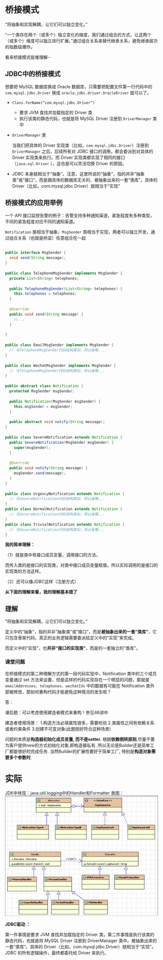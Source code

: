 # 桥接模式

“将抽象和实现解耦，让它们可以独立变化。”

“一个类存在两个（或多个）独立变化的维度，我们通过组合的方式，让这两个（或多个）维度可以独立进行扩展。”通过组合关系来替代继承关系，避免继承层次的指数级爆炸。

看来桥接模式挺难理解···



## JDBC中的桥接模式

想要把 MySQL 数据库换成 Oracle 数据库，只需要把配置文件第一行代码中的 `com.mysql.jdbc.Driver` 换成 `oracle.jdbc.driver.OracleDriver` 就可以了。

- `Class.forName(“com.mysql.jdbc.Driver”)`

  - 要求 JVM 查找并加载指定的 Driver 类
  - 执行该类的静态代码，也就是将 MySQL Driver 注册到 `DriverManager` 类中

- `DriverManager` 类

  当我们把具体的 Driver 实现类（比如，`com.mysql.jdbc.Driver`）注册到 `DriverManager` 之后，后续所有对 JDBC 接口的调用，都会委派到对具体的 Driver 实现类来执行。而 Driver 实现类都实现了相同的接口（`java.sql.Driver` ），这也是可以灵活切换 Driver 的原因。

- JDBC 本身就相当于“抽象”。注意，这里所说的“抽象”，指的并非“抽象类”或“接口”，而是跟具体的数据库无关的、被抽象出来的一套“类库”。具体的 Driver（比如，com.mysql.jdbc.Driver）就相当于“实现”



## 桥接模式的应用举例

一个 API 接口监控告警的例子：告警支持多种通知渠道，紧急程度有多种类型，不同的紧急程度对应不同的通知渠道。

`Notification` 类相当于抽象，`MsgSender` 类相当于实现，两者可以独立开发，通过组合关系（也就是桥梁）任意组合在一起

```java

public interface MsgSender {
  void send(String message);
}

public class TelephoneMsgSender implements MsgSender {
  private List<String> telephones;

  public TelephoneMsgSender(List<String> telephones) {
    this.telephones = telephones;
  }

  @Override
  public void send(String message) {
    //...
  }

}

public class EmailMsgSender implements MsgSender {
  // 与TelephoneMsgSender代码结构类似，所以省略...
}

public class WechatMsgSender implements MsgSender {
  // 与TelephoneMsgSender代码结构类似，所以省略...
}

public abstract class Notification {
  protected MsgSender msgSender;

  public Notification(MsgSender msgSender) {
    this.msgSender = msgSender;
  }

  public abstract void notify(String message);
}

public class SevereNotification extends Notification {
  public SevereNotification(MsgSender msgSender) {
    super(msgSender);
  }

  @Override
  public void notify(String message) {
    msgSender.send(message);
  }
}

public class UrgencyNotification extends Notification {
  // 与SevereNotification代码结构类似，所以省略...
}
public class NormalNotification extends Notification {
  // 与SevereNotification代码结构类似，所以省略...
}
public class TrivialNotification extends Notification {
  // 与SevereNotification代码结构类似，所以省略...
}
```



**我的简单理解：**

（1）就是类中有接口成员变量，调用接口的方法，

​          而传入类的是接口的实现类，对类中接口成员变量赋值，所以实际调用的是接口的实现类的方法这样。

（2）还可以像JDBC这样（注册方式）

**从下面的理解来看，我的理解基本错了**



## 理解

“将抽象和实现解耦，让它们可以独立变化。”

定义中的“抽象”，指的并非“抽象类”或“接口”，而是**被抽象出来的一套“类库”**，它只包含骨架代码，真正的业务逻辑需要委派给定义中的“实现”来完成。

而定义中的“实现”，也**并非“接口的实现类”**，而是的一套独立的“类库”。



### 课堂问题

在桥接模式的第二种理解方式的第一段代码实现中，Notification 类中的三个成员变量通过 set 方法来设置，但是这样的代码实现存在一个明显的问题，那就是 `emailAddresses`、`telephones`、`wechatIds` 中的数据有可能在 Notification 类外部被修改，那如何重构代码才能避免这种情况的发生呢？



答：  

课后题：可以考虑使用建造者模式来重构！参见46讲中

建造者使用场景：
1.构造方法必填属性很多，需要检验
2.类属性之间有依赖关系或者约束条件
3.创建不可变对象(此题刚好符合这种场景)  



问题的本质是**构造器初始化成员变量, 而不是setter.**
根据**依赖倒转原则**,尽量不要为客户提供new的方式初始化对象,即构造器私有.
所以无论是Builder还是简单工厂都能很好的完成任务.
当然Builder的扩展性要好于简单工厂, 特别是**构造对象需要多个参数时**.



# 实际

JDK中体现：java.util.logging中的Handler和Formatter
类图：
![img](./images/bridge1.png)



**JDBC驱动   ：** 

第一件事情是要求 JVM 查找并加载指定的 Driver 类，第二件事情是执行该类的静态代码，也就是将 MySQL Driver 注册到 DriverManager 类中。被抽象出来的一套“类库”。具体的 Driver（比如，com.mysql.jdbc.Driver）就相当于“实现”。JDBC 的所有逻辑操作，最终都委托给 Driver 来执行。